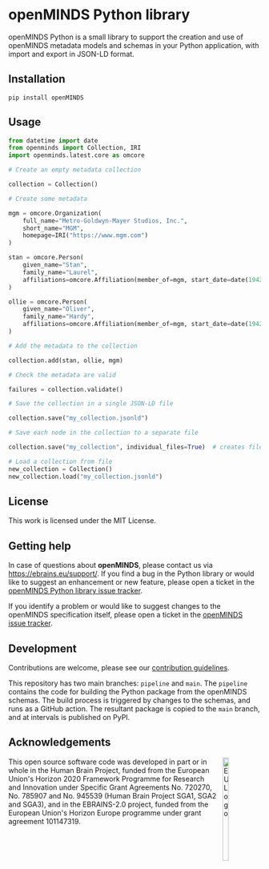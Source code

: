 # openMINDS Python library

openMINDS Python is a small library to support the creation and use of openMINDS metadata models and schemas in your Python application, with import and export in JSON-LD format.

## Installation

```
pip install openMINDS
```

## Usage

``` python
from datetime import date
from openminds import Collection, IRI
import openminds.latest.core as omcore

# Create an empty metadata collection

collection = Collection()

# Create some metadata

mgm = omcore.Organization(
    full_name="Metro-Goldwyn-Mayer Studios, Inc.",
    short_name="MGM",
    homepage=IRI("https://www.mgm.com")
)

stan = omcore.Person(
    given_name="Stan",
    family_name="Laurel",
    affiliations=omcore.Affiliation(member_of=mgm, start_date=date(1942, 1, 1))
)

ollie = omcore.Person(
    given_name="Oliver",
    family_name="Hardy",
    affiliations=omcore.Affiliation(member_of=mgm, start_date=date(1942, 1, 1))
)

# Add the metadata to the collection

collection.add(stan, ollie, mgm)

# Check the metadata are valid

failures = collection.validate()

# Save the collection in a single JSON-LD file

collection.save("my_collection.jsonld")

# Save each node in the collection to a separate file

collection.save("my_collection", individual_files=True)  # creates files within the 'my_collection' directory

# Load a collection from file
new_collection = Collection()
new_collection.load("my_collection.jsonld")
```

## License

This work is licensed under the MIT License.

## Getting help

In case of questions about **openMINDS**, please contact us via https://ebrains.eu/support/.
If you find a bug in the Python library or would like to suggest an enhancement or new feature,
please open a ticket in the [openMINDS Python library issue tracker](https://github.com/openMetadataInitiative/openMINDS_Python/issues).

If you identify a problem or would like to suggest changes to the openMINDS specification itself,
please open a ticket in the [openMINDS issue tracker](https://github.com/openMetadataInitiative/openMINDS/issues).

## Development

Contributions are welcome, please see our [contribution guidelines](https://openminds-documentation.readthedocs.io/en/latest/shared/contribution_guidelines.html).

This repository has two main branches: `pipeline` and `main`.
The `pipeline` contains the code for building the Python package from the openMINDS schemas.
The build process is triggered by changes to the schemas, and runs as a GitHub action.
The resultant package is copied to the `main` branch, and at intervals is published on PyPI.

## Acknowledgements

<div><img src="https://www.braincouncil.eu/wp-content/uploads/2018/11/wsi-imageoptim-EU-Logo.jpg" alt="EU Logo" height="23%" width="15%" align="right" style="margin-left: 10px"></div>

This open source software code was developed in part or in whole in the Human Brain Project, funded from the European Union's Horizon 2020 Framework Programme for Research and Innovation under Specific Grant Agreements No. 720270, No. 785907 and No. 945539 (Human Brain Project SGA1, SGA2 and SGA3), and in the EBRAINS-2.0 project, funded from the European Union's Horizon Europe programme under grant agreement 101147319.
